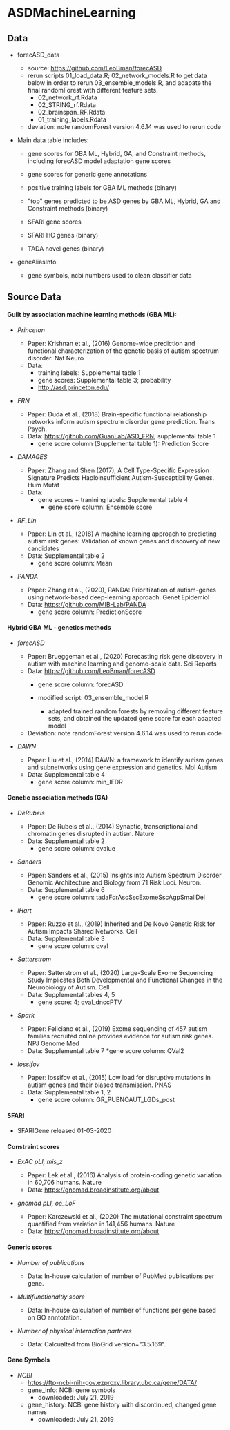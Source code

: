# ASDMachineLearning
## Data

* forecASD_data
    * source: https://github.com/LeoBman/forecASD
    * rerun scripts 01_load_data.R; 02_network_models.R to get data below in order to rerun 03_ensemble_models.R, and adapate the final randomForest with different feature sets.
        * 02_network_rf.Rdata
        * 02_STRING_rf.Rdata
        * 02_brainspan_RF.Rdata
        * 01_training_labels.Rdata
    * deviation: note randomForest version 4.6.14 was used to rerun code
    

* Main data table includes: 
    * gene scores for GBA ML, Hybrid, GA, and Constraint methods, including forecASD model adaptation gene scores
    * gene scores for generic gene annotations
    
    * positive training labels for GBA ML methods (binary)
    * "top" genes predicted to be ASD genes by GBA ML, Hybrid, GA and Constraint methods (binary)
    
    * SFARI gene scores
    * SFARI HC genes (binary)
    * TADA novel genes (binary)
    
* geneAliasInfo
    * gene symbols, ncbi numbers used to clean classifier data

## Source Data

#### Guilt by association machine learning methods (GBA ML):

* *Princeton*
    * Paper: Krishnan et al., (2016) Genome-wide prediction and functional characterization of the genetic basis of autism spectrum disorder. Nat Neuro
    * Data: 
        * training labels: Supplemental table 1
        * gene scores: Supplemental table 3; probability
        * http://asd.princeton.edu/
* *FRN*
    * Paper: Duda et al., (2018) Brain-specific functional relationship networks inform autism spectrum disorder gene prediction. Trans Psych.
    * Data: https://github.com/GuanLab/ASD_FRN; supplemental table 1
        * gene score column (Supplemental table 1): Prediction Score 
    
* *DAMAGES*
    * Paper: Zhang and Shen (2017), A Cell Type-Specific Expression Signature Predicts Haploinsufficient Autism-Susceptibility Genes. Hum Mutat
    * Data: 
        * gene scores + tranining labels: Supplemental table 4
            * gene score column: Ensemble score
    
* *RF_Lin*
    * Paper: Lin et al., (2018) A machine learning approach to predicting autism risk genes: Validation of known genes and discovery of new candidates
    * Data: Supplemental table 2
        * gene score column: Mean

* *PANDA*
    * Paper: Zhang et al., (2020), PANDA: Prioritization of autism-genes using network-based deep-learning approach. Genet Epidemiol
    * Data: https://github.com/MIB-Lab/PANDA
        * gene score column: PredictionScore

####  Hybrid GBA ML - genetics methods

* *forecASD*
    * Paper: Brueggeman et al., (2020) Forecasting risk gene discovery in autism with machine learning and genome-scale data. Sci Reports
    * Data: https://github.com/LeoBman/forecASD
        * gene score column: forecASD
        
        * modified script: 03_ensemble_model.R
            * adapted trained random forests by removing different feature sets, and obtained the updated gene score for each adapted model
    * Deviation: note randomForest version 4.6.14 was used to rerun code
    
* *DAWN*
    * Paper: Liu et al., (2014) DAWN: a framework to identify autism genes and subnetworks using gene expression and genetics. Mol Autism
    * Data: Supplemental table 4
        * gene score column: min_lFDR
    
####  Genetic association methods (GA)

* *DeRubeis*
    * Paper: De Rubeis et al., (2014) Synaptic, transcriptional and chromatin genes disrupted in autism. Nature
    * Data: Supplemental table 2
        * gene score column: qvalue
    
* *Sanders*
    * Paper: Sanders et al., (2015) Insights into Autism Spectrum Disorder Genomic Architecture and Biology from 71 Risk Loci. Neuron. 
    * Data: Supplemental table 6
        * gene score column: tadaFdrAscSscExomeSscAgpSmallDel
    
* *iHart*
    * Paper: Ruzzo et al., (2019) Inherited and De Novo Genetic Risk for Autism Impacts Shared Networks. Cell
    * Data: Supplemental table 3
        * gene score column: qval
    
* *Satterstrom*
    * Paper: Satterstrom et al., (2020) Large-Scale Exome Sequencing Study Implicates Both Developmental and Functional Changes in the Neurobiology of Autism. Cell
    * Data: Supplemental tables 4, 5
        * gene score: 4; qval_dnccPTV
    
* *Spark*
    * Paper: Feliciano et al., (2019) Exome sequencing of 457 autism families recruited online provides evidence for autism risk genes. NPJ Genome Med
    * Data: Supplemental table 7
        *gene score column: QVal2
    
* *Iossifov*
    * Paper: Iossifov et al., (2015) Low load for disruptive mutations in autism genes and their biased transmission. PNAS
    * Data: Supplemental table 1, 2
        * gene score column: GR_PUBNOAUT_LGDs_post
    

#### SFARI

* SFARIGene released 01-03-2020

####  Constraint scores

* *ExAC pLI, mis_z*
    * Paper: Lek et al., (2016) Analysis of protein-coding genetic variation in 60,706 humans. Nature
    * Data: https://gnomad.broadinstitute.org/about
    
* *gnomad pLI, oe_LoF*
    * Paper: Karczewski et al., (2020) The mutational constraint spectrum quantified from variation in 141,456 humans. Nature
    * Data: https://gnomad.broadinstitute.org/about

#### Generic scores

* *Number of publications*
    * Data: In-house calculation of number of PubMed publications per gene.
    
* *Multifunctionaltiy score*
    * Data: In-house calculation of number of functions per gene based on GO anntotation. 
    
* *Number of physical interaction partners*
    * Data: Calcualted from BioGrid version="3.5.169". 
    
#### Gene Symbols

* *NCBI*
    * https://ftp-ncbi-nih-gov.ezproxy.library.ubc.ca/gene/DATA/
    * gene_info: NCBI gene symbols
        * downloaded: July 21, 2019
    * gene_history: NCBI gene history with discontinued, changed gene names
        * downloaded: July 21, 2019
